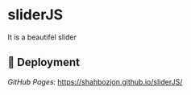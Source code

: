 # sliderJS
It is a beautifel slider
## 📌 Deployment
<em>GitHub Pages: </em> https://shahbozjon.github.io/sliderJS/
